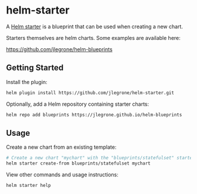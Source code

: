 # helm-starter

A [Helm starter](https://docs.helm.sh/developing_charts/#chart-starter-packs) is a blueprint that can be used when creating a new chart.

Starters themselves are helm charts. Some examples are available here:

https://github.com/jlegrone/helm-blueprints

## Getting Started

Install the plugin:

```bash
helm plugin install https://github.com/jlegrone/helm-starter.git
```

Optionally, add a Helm repository containing starter charts:

```bash
helm repo add blueprints https://jlegrone.github.io/helm-blueprints
```

## Usage

Create a new chart from an existing template:

```bash
# Create a new chart "mychart" with the "blueprints/statefulset" starter chart
helm starter create-from blueprints/statefulset mychart
```

View other commands and usage instructions:

```bash
helm starter help
```
